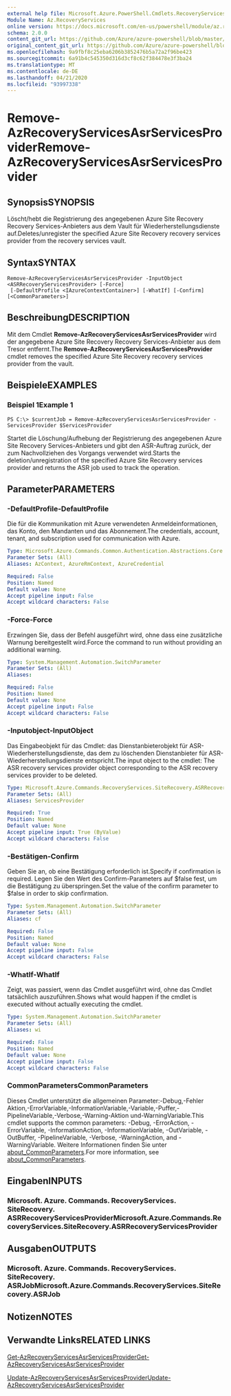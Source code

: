 ```yaml
---
external help file: Microsoft.Azure.PowerShell.Cmdlets.RecoveryServices.SiteRecovery.dll-Help.xml
Module Name: Az.RecoveryServices
online version: https://docs.microsoft.com/en-us/powershell/module/az.recoveryservices/remove-azrecoveryservicesasrservicesprovider
schema: 2.0.0
content_git_url: https://github.com/Azure/azure-powershell/blob/master/src/RecoveryServices/RecoveryServices/help/Remove-AzRecoveryServicesAsrServicesProvider.md
original_content_git_url: https://github.com/Azure/azure-powershell/blob/master/src/RecoveryServices/RecoveryServices/help/Remove-AzRecoveryServicesAsrServicesProvider.md
ms.openlocfilehash: 9a9fbf8c25eba6206b3852476b5a72a2f96be423
ms.sourcegitcommit: 6a91b4c545350d316d3cf8c62f384478e3f3ba24
ms.translationtype: MT
ms.contentlocale: de-DE
ms.lasthandoff: 04/21/2020
ms.locfileid: "93997338"
---
```

# <span data-ttu-id="9c81a-101">Remove-AzRecoveryServicesAsrServicesProvider</span><span class="sxs-lookup"><span data-stu-id="9c81a-101">Remove-AzRecoveryServicesAsrServicesProvider</span></span>

## <span data-ttu-id="9c81a-102">Synopsis</span><span class="sxs-lookup"><span data-stu-id="9c81a-102">SYNOPSIS</span></span>
<span data-ttu-id="9c81a-103">Löscht/hebt die Registrierung des angegebenen Azure Site Recovery Recovery Services-Anbieters aus dem Vault für Wiederherstellungsdienste auf.</span><span class="sxs-lookup"><span data-stu-id="9c81a-103">Deletes/unregister the specified Azure Site Recovery recovery services provider from the recovery services vault.</span></span>

## <span data-ttu-id="9c81a-104">Syntax</span><span class="sxs-lookup"><span data-stu-id="9c81a-104">SYNTAX</span></span>

```
Remove-AzRecoveryServicesAsrServicesProvider -InputObject <ASRRecoveryServicesProvider> [-Force]
 [-DefaultProfile <IAzureContextContainer>] [-WhatIf] [-Confirm] [<CommonParameters>]
```

## <span data-ttu-id="9c81a-105">Beschreibung</span><span class="sxs-lookup"><span data-stu-id="9c81a-105">DESCRIPTION</span></span>
<span data-ttu-id="9c81a-106">Mit dem Cmdlet **Remove-AzRecoveryServicesAsrServicesProvider** wird der angegebene Azure Site Recovery Recovery Services-Anbieter aus dem Tresor entfernt.</span><span class="sxs-lookup"><span data-stu-id="9c81a-106">The **Remove-AzRecoveryServicesAsrServicesProvider** cmdlet removes the specified Azure Site Recovery recovery services provider from the vault.</span></span>

## <span data-ttu-id="9c81a-107">Beispiele</span><span class="sxs-lookup"><span data-stu-id="9c81a-107">EXAMPLES</span></span>

### <span data-ttu-id="9c81a-108">Beispiel 1</span><span class="sxs-lookup"><span data-stu-id="9c81a-108">Example 1</span></span>
```
PS C:\> $currentJob = Remove-AzRecoveryServicesAsrServicesProvider -ServicesProvider $ServicesProvider
```

<span data-ttu-id="9c81a-109">Startet die Löschung/Aufhebung der Registrierung des angegebenen Azure Site Recovery Services-Anbieters und gibt den ASR-Auftrag zurück, der zum Nachvollziehen des Vorgangs verwendet wird.</span><span class="sxs-lookup"><span data-stu-id="9c81a-109">Starts the deletion/unregistration of the specified Azure Site Recovery services provider and returns the ASR job used to track the operation.</span></span>

## <span data-ttu-id="9c81a-110">Parameter</span><span class="sxs-lookup"><span data-stu-id="9c81a-110">PARAMETERS</span></span>

### <span data-ttu-id="9c81a-111">-DefaultProfile</span><span class="sxs-lookup"><span data-stu-id="9c81a-111">-DefaultProfile</span></span>
<span data-ttu-id="9c81a-112">Die für die Kommunikation mit Azure verwendeten Anmeldeinformationen, das Konto, den Mandanten und das Abonnement.</span><span class="sxs-lookup"><span data-stu-id="9c81a-112">The credentials, account, tenant, and subscription used for communication with Azure.</span></span>


```yaml
Type: Microsoft.Azure.Commands.Common.Authentication.Abstractions.Core.IAzureContextContainer
Parameter Sets: (All)
Aliases: AzContext, AzureRmContext, AzureCredential

Required: False
Position: Named
Default value: None
Accept pipeline input: False
Accept wildcard characters: False
```

### <span data-ttu-id="9c81a-113">-Force</span><span class="sxs-lookup"><span data-stu-id="9c81a-113">-Force</span></span>
<span data-ttu-id="9c81a-114">Erzwingen Sie, dass der Befehl ausgeführt wird, ohne dass eine zusätzliche Warnung bereitgestellt wird.</span><span class="sxs-lookup"><span data-stu-id="9c81a-114">Force the command to run without providing an additional warning.</span></span>

```yaml
Type: System.Management.Automation.SwitchParameter
Parameter Sets: (All)
Aliases:

Required: False
Position: Named
Default value: None
Accept pipeline input: False
Accept wildcard characters: False
```

### <span data-ttu-id="9c81a-115">-Inputobject</span><span class="sxs-lookup"><span data-stu-id="9c81a-115">-InputObject</span></span>
<span data-ttu-id="9c81a-116">Das Eingabeobjekt für das Cmdlet: das Dienstanbieterobjekt für ASR-Wiederherstellungsdienste, das dem zu löschenden Dienstanbieter für ASR-Wiederherstellungsdienste entspricht.</span><span class="sxs-lookup"><span data-stu-id="9c81a-116">The input object to the cmdlet: The ASR recovery services provider object corresponding to the ASR recovery services provider to be deleted.</span></span>

```yaml
Type: Microsoft.Azure.Commands.RecoveryServices.SiteRecovery.ASRRecoveryServicesProvider
Parameter Sets: (All)
Aliases: ServicesProvider

Required: True
Position: Named
Default value: None
Accept pipeline input: True (ByValue)
Accept wildcard characters: False
```

### <span data-ttu-id="9c81a-117">-Bestätigen</span><span class="sxs-lookup"><span data-stu-id="9c81a-117">-Confirm</span></span>
<span data-ttu-id="9c81a-118">Geben Sie an, ob eine Bestätigung erforderlich ist.</span><span class="sxs-lookup"><span data-stu-id="9c81a-118">Specify if confirmation is required.</span></span> <span data-ttu-id="9c81a-119">Legen Sie den Wert des Confirm-Parameters auf $false fest, um die Bestätigung zu überspringen.</span><span class="sxs-lookup"><span data-stu-id="9c81a-119">Set the value of the confirm parameter to $false in order to skip confirmation.</span></span>

```yaml
Type: System.Management.Automation.SwitchParameter
Parameter Sets: (All)
Aliases: cf

Required: False
Position: Named
Default value: None
Accept pipeline input: False
Accept wildcard characters: False
```

### <span data-ttu-id="9c81a-120">-WhatIf</span><span class="sxs-lookup"><span data-stu-id="9c81a-120">-WhatIf</span></span>
<span data-ttu-id="9c81a-121">Zeigt, was passiert, wenn das Cmdlet ausgeführt wird, ohne das Cmdlet tatsächlich auszuführen.</span><span class="sxs-lookup"><span data-stu-id="9c81a-121">Shows what would happen if the cmdlet is executed without actually executing the cmdlet.</span></span>

```yaml
Type: System.Management.Automation.SwitchParameter
Parameter Sets: (All)
Aliases: wi

Required: False
Position: Named
Default value: None
Accept pipeline input: False
Accept wildcard characters: False
```

### <span data-ttu-id="9c81a-122">CommonParameters</span><span class="sxs-lookup"><span data-stu-id="9c81a-122">CommonParameters</span></span>
<span data-ttu-id="9c81a-123">Dieses Cmdlet unterstützt die allgemeinen Parameter:-Debug,-Fehler Aktion,-ErrorVariable,-InformationVariable,-Variable,-Puffer,-PipelineVariable,-Verbose,-Warning-Aktion und-WarningVariable.</span><span class="sxs-lookup"><span data-stu-id="9c81a-123">This cmdlet supports the common parameters: -Debug, -ErrorAction, -ErrorVariable, -InformationAction, -InformationVariable, -OutVariable, -OutBuffer, -PipelineVariable, -Verbose, -WarningAction, and -WarningVariable.</span></span> <span data-ttu-id="9c81a-124">Weitere Informationen finden Sie unter [about_CommonParameters](http://go.microsoft.com/fwlink/?LinkID=113216).</span><span class="sxs-lookup"><span data-stu-id="9c81a-124">For more information, see [about_CommonParameters](http://go.microsoft.com/fwlink/?LinkID=113216).</span></span>

## <span data-ttu-id="9c81a-125">Eingaben</span><span class="sxs-lookup"><span data-stu-id="9c81a-125">INPUTS</span></span>

### <span data-ttu-id="9c81a-126">Microsoft. Azure. Commands. RecoveryServices. SiteRecovery. ASRRecoveryServicesProvider</span><span class="sxs-lookup"><span data-stu-id="9c81a-126">Microsoft.Azure.Commands.RecoveryServices.SiteRecovery.ASRRecoveryServicesProvider</span></span>

## <span data-ttu-id="9c81a-127">Ausgaben</span><span class="sxs-lookup"><span data-stu-id="9c81a-127">OUTPUTS</span></span>

### <span data-ttu-id="9c81a-128">Microsoft. Azure. Commands. RecoveryServices. SiteRecovery. ASRJob</span><span class="sxs-lookup"><span data-stu-id="9c81a-128">Microsoft.Azure.Commands.RecoveryServices.SiteRecovery.ASRJob</span></span>

## <span data-ttu-id="9c81a-129">Notizen</span><span class="sxs-lookup"><span data-stu-id="9c81a-129">NOTES</span></span>

## <span data-ttu-id="9c81a-130">Verwandte Links</span><span class="sxs-lookup"><span data-stu-id="9c81a-130">RELATED LINKS</span></span>

[<span data-ttu-id="9c81a-131">Get-AzRecoveryServicesAsrServicesProvider</span><span class="sxs-lookup"><span data-stu-id="9c81a-131">Get-AzRecoveryServicesAsrServicesProvider</span></span>](./Get-AzRecoveryServicesAsrServicesProvider.md)

[<span data-ttu-id="9c81a-132">Update-AzRecoveryServicesAsrServicesProvider</span><span class="sxs-lookup"><span data-stu-id="9c81a-132">Update-AzRecoveryServicesAsrServicesProvider</span></span>](./Update-AzRecoveryServicesAsrServicesProvider.md)
